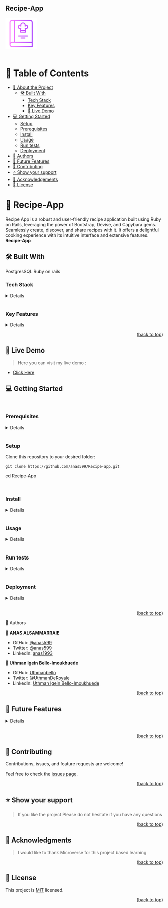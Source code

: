<h2>Recipe-App</h2>
<img src="app/assets/images/cook-book.png" alt="Icon" width="100px" height="100px" />
<br>
<br>

# 📗 Table of Contents
- [📖 About the Project](#about-project)
  - [🛠 Built With](#built-with)
    - [Tech Stack](#tech-stack)
    - [Key Features](#key-features)
    - [🚀 Live Demo ](#-live-demo-)
- [💻 Getting Started](#getting-started)
  - [Setup](#setup)
  - [Prerequisites](#prerequisites)
  - [Install](#install)
  - [Usage](#usage)
  - [Run tests](#run-tests)
  - [Deployment](#triangular_flag_on_post-deployment)
- [👥 Authors](#authors)
- [🔭 Future Features](#future-features)
- [🤝 Contributing](#contributing)
- [⭐️ Show your support](#support)
- [🙏 Acknowledgements](#acknowledgements)
- [📝 License](#license)

# 📖 Recipe-App <a name="about-project"></a>
Recipe App is a robust and user-friendly recipe application built using Ruby on Rails, leveraging the power of Bootstrap, Devise, and Capybara gems. Seamlessly create, discover, and share recipes with it. It offers a delightful cooking experience with its intuitive interface and extensive features.
**Recipe-App** 
## 🛠 Built With <a name="built-with"></a>
PostgresSQL
Ruby on rails
### Tech Stack <a name="tech-stack"></a>

<details>
  <ul>
    <li><a href="https://www.ruby-lang.org/en/">Ruby</a></li>
    <li><a href="https://rubyonrails.org/">Ruby on rails</a></li>
    <li><a href="https://www.postgresql.org/">PSQL</a></li>
  </ul>
</details>
<br>

### Key Features <a name="key-features"></a>
<details>
  <ul>
    <li>Add Foods with its value and measure unit</li>
    <li>Add Recipes with its cooking time and prep time</li>
    <li>If recipe is made public by that user than it shows under public recipes page</li>
  </ul>
</details>

<p align="right">(<a href="#readme-top">back to top</a>)</p>

## 🚀 Live Demo <a name="live-demo"></a>

> Here you can visit my live demo :

- [Click Here](https://mysite-uoec.onrender.com/)

## 💻 Getting Started <a name="getting-started"></a>
<br>

### Prerequisites
<details>
<p>In order to run this project you need:</p>
  <ul>
    <li>Ruby installed</li>
    <li>Add Recipes with its cooking time and prep time</li>
    <li>rbenv installed</li>
  </ul>
</details>
<br>


### Setup

Clone this repository to your desired folder:

    git clone https://github.com/anas599/Recipe-app.git
  cd Recipe-App
  

  <br>
  

### Install


<details>
<p>Install this project with:</p>
  <ul>
    <li>  cd Recipe-app</li>
    <li>  run rails server</li>
  </ul>
</details>
<br>


### Usage
<details>
<p>To run the project, execute the following command:</p>
  <ul>
    <li>  cd Recipe-app</li>
    <li>  run rails server</li>
  </ul>
</details>
<br>



### Run tests
<details>
<p>To run tests, run the following command:</p>
  <ul>
    <li>rspec</li>
  </ul>
</details>
<br>


### Deployment
<details>
<p>You can deploy this project using:</p>
  <ul>
    <li>Heroku</li>
  </ul>
</details>
<br>

<p align="right">(<a href="#readme-top">back to top</a>)</p>👥 Authors <a name="authors"></a>

👤 **ANAS ALSAMMARRAIE**

- GitHub: [@anas599](https://github.com/anas599)
- Twitter: [@anas599](https://twitter.com/anas599)
- LinkedIn: [anas1993](https://linkedin.com/in/anas1993)

👤 **Uthman Igein Bello-Imoukhuede**

- GitHub: [Uthmanbello](https://github.com/Uthmanbello)
- Twitter: [@UthmanDeRoyale](https://twitter.com/UthmanDeRoyale)
- LinkedIn: [Uthman Igein Bello-Imoukhuede](https://www.linkedin.com/in/uthmanbelloimoukhuede)


<p align="right">(<a href="#readme-top">back to top</a>)</p>


## 🔭 Future Features <a name="future-features"></a>
<details>
  <ul>
    <li>Add videos for new data</li>
    <li>Add images of food</li>
    <li>Update  style</li>
  </ul>
</details>
<br>


<p align="right">(<a href="#readme-top">back to top</a>)</p>


## 🤝 Contributing <a name="contributing"></a>

Contributions, issues, and feature requests are welcome!

Feel free to check the [issues page](https://github.com/anas599/Recipe-app.git/issues/).


<p align="right">(<a href="#readme-top">back to top</a>)</p>

## ⭐️ Show your support <a name="support"></a>

> If you like the project Please do not hesitate if you have any questions

<p align="right">(<a href="#readme-top">back to top</a>)</p>

## 🙏 Acknowledgments <a name="acknowledgements"></a>

> I would like to thank Microverse for this project based learning

<p align="right">(<a href="#readme-top">back to top</a>)</p>

## 📝 License <a name="license"></a>

This project is [MIT](https://github.com/anas599/Recipe-app/blob/dev/LICENSE) licensed.

<p align="right">(<a href="#readme-top">back to top</a>)</p>
